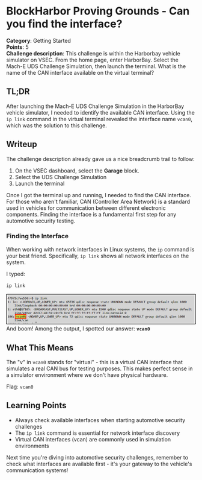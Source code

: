 
# BlockHarbor Proving Grounds - Can you find the interface?

**Category**: Getting Started<br>
**Points**: 5<br>
**Challenge description**: This challenge is within the Harborbay vehicle simulator on VSEC. From the home page, enter HarborBay. Select the Mach-E UDS Challenge Simulation, then launch the terminal. What is the name of the CAN interface available on the virtual terminal?

## TL;DR

After launching the Mach-E UDS Challenge Simulation in the HarborBay vehicle simulator, I needed to identify the available CAN interface. Using the `ip link` command in the virtual terminal revealed the interface name `vcan0`, which was the solution to this challenge.

## Writeup

The challenge description already gave us a nice breadcrumb trail to follow:

1.  On the VSEC dashboard, select the **Garage** block.
2.  Select the UDS Challenge Simulation
3.  Launch the terminal

Once I got the terminal up and running, I needed to find the CAN interface. For those who aren't familiar, CAN (Controller Area Network) is a standard used in vehicles for communication between different electronic components. Finding the interface is a fundamental first step for any automotive security testing.

### Finding the Interface

When working with network interfaces in Linux systems, the `ip` command is your best friend. Specifically, `ip link` shows all network interfaces on the system.

I typed:
```bash
ip link
```
![VCAN0](images/can-interface.png)
And boom! Among the output, I spotted our answer: **`vcan0`**


## What This Means

The "v" in `vcan0` stands for "virtual" - this is a virtual CAN interface that simulates a real CAN bus for testing purposes. This makes perfect sense in a simulator environment where we don't have physical hardware.

Flag: `vcan0`

## Learning Points

-   Always check available interfaces when starting automotive security challenges
-   The `ip link` command is essential for network interface discovery
-   Virtual CAN interfaces (vcan) are commonly used in simulation environments

Next time you're diving into automotive security challenges, remember to check what interfaces are available first - it's your gateway to the vehicle's communication systems!